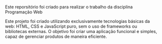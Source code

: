 Este reporsitório foi criado para realizar o trabalho da disciplina Programação Web

Este projeto foi criado utilizando exclusivamente tecnologias básicas da web: HTML, CSS e JavaScript puro, sem o uso de frameworks ou bibliotecas externas. O objetivo foi criar uma aplicação funcional e simples, capaz de gerenciar produtos de maneira eficiente.
